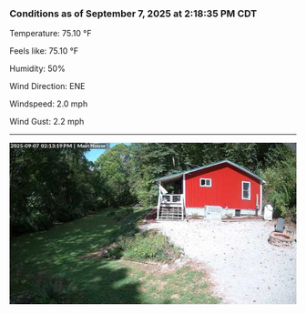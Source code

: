 ### Conditions as of September 7, 2025 at 2:18:35 PM CDT 

Temperature: 75.10 &deg;F

Feels like: 75.10 &deg;F

Humidity: 50%

Wind Direction: ENE

Windspeed: 2.0 mph

Wind Gust: 2.2 mph

---

<img src="./images/latest.jpeg"/>

